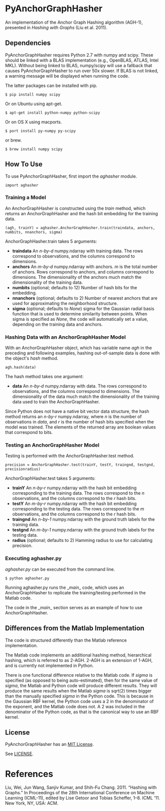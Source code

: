﻿PyAnchorGraphHasher
=================

An implementation of the Anchor Graph Hashing algorithm (AGH-1), presented in *Hashing with Graphs* (Liu et al. 2011).

Dependencies
------------

PyAnchorGraphHasher requires Python 2.7 with numpy and scipy. These should be linked with a BLAS implementation (e.g., OpenBLAS, ATLAS, Intel MKL). Without being linked to BLAS, numpy/scipy will use a fallback that causes PyAnchorGraphHasher to run over 50x slower. If BLAS is not linked, a warning message will be displayed when running the code.

The latter packages can be installed with pip.

    $ pip install numpy scipy

Or on Ubuntu using apt-get.

    $ apt-get install python-numpy python-scipy

Or on OS X using macports.

    $ port install py-numpy py-scipy

or brew.

    $ brew install numpy scipy

How To Use
----------

To use PyAnchorGraphHasher, first import the *aghasher* module.

    import aghasher
    
### Training a Model

An AnchorGraphHasher is constructed using the *train* method, which returns an AnchorGraphHasher and the hash bit embedding for the training data.

    (agh, trainY) = aghasher.AnchorGraphHasher.train(traindata, anchors, numbits, nnanchors, sigma)

AnchorGraphHasher.train takes 5 arguments:

* **traindata** An *n-by-d* numpy.ndarray with training data. The rows correspond to observations, and the columns correspond to dimensions.
* **anchors** An *m-by-d* numpy.ndarray with anchors. *m* is the total number of anchors. Rows correspond to anchors, and columns correspond to dimensions. The dimensionality of the anchors much match the dimensionality of the training data.
* **numbits** (optional; defaults to 12) Number of hash bits for the embedding.
* **nnanchors** (optional; defaults to 2) Number of nearest anchors that are used for approximating the neighborhood structure.
* **sigma** (optional; defaults to *None*) sigma for the Gaussian radial basis function that is used to determine similarity between points. When sigma is specified as *None*, the code will automatically set a value, depending on the training data and anchors.

### Hashing Data with an AnchorGraphHasher Model

With an AnchorGraphHasher object, which has variable name *agh* in the preceding and following examples, hashing out-of-sample data is done with the object's *hash* method.

    agh.hash(data)
    
The hash method takes one argument:

* **data** An *n-by-d* numpy.ndarray with data. The rows correspond to observations, and the columns correspond to dimensions. The dimensionality of the data much match the dimensionality of the training data used to train the AnchorGraphHasher.

Since Python does not have a native bit vector data structure, the hash method returns an *n-by-r* numpy.ndarray, where *n* is the number of observations in *data*, and *r* is the number of hash bits specified when the model was trained. The elements of the returned array are boolean values that correspond to bits.

### Testing an AnchorGraphHasher Model

Testing is performed with the AnchorGraphHasher.test method.

    precision = AnchorGraphHasher.test(trainY, testY, traingnd, testgnd, precisionradius)
    
AnchorGraphHasher.test takes 5 arguments:

* **trainY** An *n-by-r* numpy.ndarray with the hash bit embedding corresponding to the training data. The rows correspond to the *n* observations, and the columns correspond to the *r* hash bits.
* **testY** An *m-by-r* numpy.ndarray with the hash bit embedding corresponding to the testing data. The rows correspond to the *m* observations, and the columns correspond to the *r* hash bits.
* **traingnd** An *n-by-1* numpy.ndarray with the ground truth labels for the training data.
* **testgnd** An *m-by-1* numpy.ndarray with the ground truth labels for the testing data.
* **radius** (optional; defaults to 2) Hamming radius to use for calculating precision.

### Executing aghasher.py

*aghasher.py* can be executed from the command line.

    $ python aghasher.py
    
Running aghasher.py runs the \__main__ code, which uses an AnchorGraphHasher to replicate the training/testing performed in the Matlab code.

The code in the \__main__ section serves as an example of how to use AnchorGraphHasher.

Differences from the Matlab Implementation
------------------------------------------

The code is structured differently than the Matlab reference implementation.

The Matlab code implements an additional hashing method, hierarchical hashing, which is referred to as 2-AGH. 2-AGH is an extension of 1-AGH, and is currently not implemented in Python.

There is one functional difference relative to the Matlab code. If *sigma* is specified (as opposed to being auto-estimated), then for the same value of *sigma*, the Matlab and Python code will produce different results. They will produce the same results when the Matlab *sigma* is sqrt(2) times bigger than the manually specified *sigma* in the Python code. This is because in the Gaussian RBF kernel, the Python code uses a 2 in the denominator of the exponent, and the Matlab code does not. A 2 was included in the denominator of the Python code, as that is the canonical way to use an RBF kernel.

License
-------

PyAnchorGraphHasher has an [MIT License](https://en.wikipedia.org/wiki/MIT_License).

See [LICENSE](LICENSE).

References
==========

Liu, Wei, Jun Wang, Sanjiv Kumar, and Shih-Fu Chang. 2011. “Hashing with Graphs.” In Proceedings of the 28th International Conference on Machine Learning (ICML-11), edited by Lise Getoor and Tobias Scheffer, 1–8. ICML ’11. New York, NY, USA: ACM.


